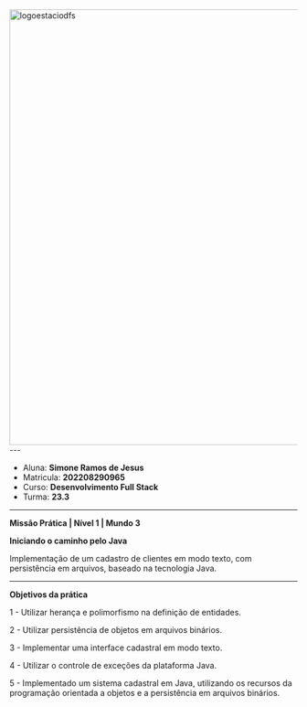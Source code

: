 <img width="762" alt="logoestaciodfs" src="https://user-images.githubusercontent.com/104142117/204535322-571ae0a5-b475-4441-83b2-06ba02d9930d.png">
---

- Aluna: **Simone Ramos de Jesus**
- Matricula: **202208290965**
- Curso: **Desenvolvimento Full Stack**
- Turma: **23.3**

---

**Missão Prática | Nível 1 | Mundo 3**

**Iniciando o caminho pelo Java**

Implementação de um cadastro de clientes em modo texto, com
persistência em arquivos, baseado na tecnologia Java.

---
**Objetivos da prática**

1 - Utilizar herança e polimorfismo na  definição de entidades.

2 - Utilizar persistência de objetos em arquivos binários.

3 - Implementar uma interface cadastral em modo texto.

4 - Utilizar o controle de exceções da plataforma Java.

5 - Implementado um sistema cadastral em Java, utilizando os recursos da programação
orientada a objetos e a persistência em arquivos binários.

